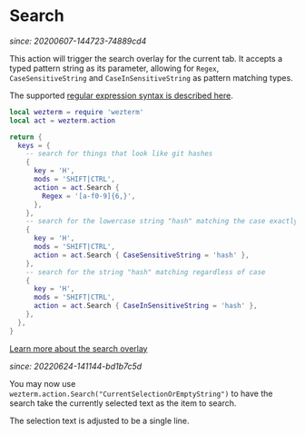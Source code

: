 # Search

*since: 20200607-144723-74889cd4*

This action will trigger the search overlay for the current tab.
It accepts a typed pattern string as its parameter, allowing for
`Regex`, `CaseSensitiveString` and `CaseInSensitiveString` as
pattern matching types.

The supported [regular expression syntax is described
here](https://docs.rs/regex/1.3.9/regex/#syntax).


```lua
local wezterm = require 'wezterm'
local act = wezterm.action

return {
  keys = {
    -- search for things that look like git hashes
    {
      key = 'H',
      mods = 'SHIFT|CTRL',
      action = act.Search {
        Regex = '[a-f0-9]{6,}',
      },
    },
    -- search for the lowercase string "hash" matching the case exactly
    {
      key = 'H',
      mods = 'SHIFT|CTRL',
      action = act.Search { CaseSensitiveString = 'hash' },
    },
    -- search for the string "hash" matching regardless of case
    {
      key = 'H',
      mods = 'SHIFT|CTRL',
      action = act.Search { CaseInSensitiveString = 'hash' },
    },
  },
}
```

[Learn more about the search overlay](../../../scrollback.html#searching-the-scrollback)

*since: 20220624-141144-bd1b7c5d*

You may now use `wezterm.action.Search("CurrentSelectionOrEmptyString")` to have the search take the currently selected text as the item to search.

The selection text is adjusted to be a single line.
